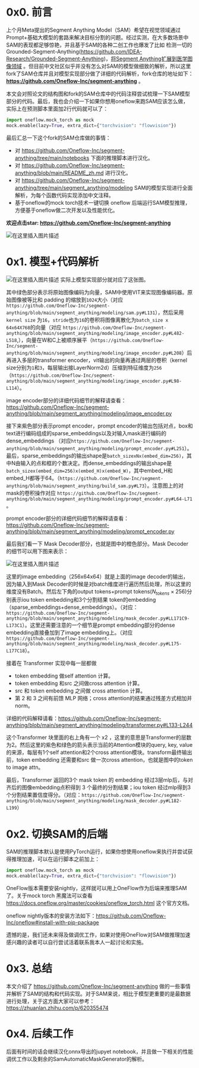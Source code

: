 # 0x0. 前言

上个月Meta提出的Segment Anything Model（SAM）希望在视觉领域通过Prompt+基础大模型的套路来解决目标分割的问题。经过实测，在大多数场景中SAM的表现都足够惊艳，并且基于SAM的各种二创工作也爆发了比如 检测一切的Grounded-Segment-Anything(https://github.com/IDEA-Research/Grounded-Segment-Anything)，[将Segment Anything扩展到医学图像领域](https://mp.weixin.qq.com/s/7gFX5OJG4ubDXCz2ZD0t-A) 。但目前中文社区似乎并没有怎么对SAM的模型做细致的解析，所以这里 fork了SAM仓库并且对模型实现部分做了详细的代码解析，fork仓库的地址如下：**https://github.com/Oneflow-Inc/segment-anything** 。

本文会对照论文的结构图和fork的SAM仓库中的代码注释尝试梳理一下SAM模型部分的代码。最后，我也会介绍一下如果你想用oneflow来跑SAM应该怎么做，实际上在预测脚本里面加2行代码就可以了：

```python
import oneflow.mock_torch as mock
mock.enable(lazy=True, extra_dict={"torchvision": "flowvision"})
```

最后汇总一下这个fork的SAM仓库做的事情：
- 对 https://github.com/Oneflow-Inc/segment-anything/tree/main/notebooks 下面的推理脚本进行汉化。
- 对 https://github.com/Oneflow-Inc/segment-anything/blob/main/README_zh.md 进行汉化。
- 对 https://github.com/Oneflow-Inc/segment-anything/tree/main/segment_anything/modeling SAM的模型实现进行全面解析，为每个函数代码实现添加中文注释。
- 基于oneflow的mock torch技术一键切换 oneflow 后端运行SAM模型推理，方便基于oneflow做二次开发以及性能优化。

**欢迎点击star: https://github.com/Oneflow-Inc/segment-anything**

![在这里插入图片描述](https://img-blog.csdnimg.cn/06be258a62d54f2da9dd5fcb003905f1.png)

# 0x1. 模型+代码解析

![在这里插入图片描述](https://img-blog.csdnimg.cn/89d899565cc84404990c7f68e37a337d.png)
实际上模型实现部分就对应了这张图。

其中绿色部分表示将原始图像编码为向量，SAM中使用VIT来实现图像编码器。原始图像被等比和 padding 的缩放到`1024`大小（对应`https://github.com/Oneflow-Inc/segment-anything/blob/main/segment_anything/modeling/sam.py#L131`），然后采用`kernel size` 为`16`，`stride`也为`16`的卷积将图像离散化为`batch_size x 64x64X768`的向量（对应 `https://github.com/Oneflow-Inc/segment-anything/blob/main/segment_anything/modeling/image_encoder.py#L482-L518`,），向量在W和C上被顺序展平（`https://github.com/Oneflow-Inc/segment-anything/blob/main/segment_anything/modeling/image_encoder.py#L208`）后再进入多层的transformer encoder，vit输出的向量再通过两层的卷积（kernel size分别为`1`和`3`，每层输出接LayerNorm2d）压缩到特征维度为`256`（`https://github.com/Oneflow-Inc/segment-anything/blob/main/segment_anything/modeling/image_encoder.py#L98-L114`）。

image encoder部分的详细代码细节的解释请查看：https://github.com/Oneflow-Inc/segment-anything/blob/main/segment_anything/modeling/image_encoder.py

接下来紫色部分表示prompt encoder，prompt encoder的输出包括对点，box和text进行编码组成的sparse_embeddings以及对输入mask进行编码的dense_embeddings （对应`https://github.com/Oneflow-Inc/segment-anything/blob/main/segment_anything/modeling/prompt_encoder.py#L251`）。最后，sparse_embeddings的输出shape是`batch_sizexNx(embed_dim=256)`，其中N由输入的点和框的个数决定。而dense_embeddings的输出shape是`batch_sizex(embed_dim=256)x(embed_H)x(embed_W)`，其中embed_H和embed_H都等于64。（`https://github.com/Oneflow-Inc/segment-anything/blob/main/segment_anything/build_sam.py#L73`）。注意图上的对mask的卷积操作对应 `https://github.com/Oneflow-Inc/segment-anything/blob/main/segment_anything/modeling/prompt_encoder.py#L64-L71` 。

prompt encoder部分的详细代码细节的解释请查看：https://github.com/Oneflow-Inc/segment-anything/blob/main/segment_anything/modeling/prompt_encoder.py

最后我们看一下 Mask Decoder部分，也就是图中的橙色部分。Mask Decoder的细节可以用下图来表示：

![在这里插入图片描述](https://img-blog.csdnimg.cn/072ce9d9780a461f90a7127f1d6e2849.png)

这里的image embedding（256x64x64）就是上面的image decoder的输出，因为输入到Mask Decoder的时候是对batch维度进行遍历然后处理，所以这里的维度没有Batch。然后左下角的output tokens+prompt tokens($N_{tokens}\times 256$)分别表示iou token embedding和3个分割结果 token的embedding（sparse_embeddings+dense_embeddings）。（对应：`https://github.com/Oneflow-Inc/segment-anything/blob/main/segment_anything/modeling/mask_decoder.py#LL171C9-L173C1`）。这里还需要注意的一个细节是prompt embedding部分的dense embedding直接叠加到了image embedding上。（对应`https://github.com/Oneflow-Inc/segment-anything/blob/main/segment_anything/modeling/mask_decoder.py#L175-L177C18`）。

接着在 Transformer 实现中每一层都做
- token embedding 做self attention 计算。
- token embedding  和src  之间做cross attention 计算。
- src 和 token embedding 之间做 cross attention 计算。
- 第 2 和 3 之间有前馈 MLP 网络；cross attention的结果通过残差方式相加并norm。

详细的代码解释请看：https://github.com/Oneflow-Inc/segment-anything/blob/main/segment_anything/modeling/transformer.py#L133-L244

这个Transformer 块里面的右上角有一个 x2 ，这里的意思是Transformer的层数为2。然后这里的紫色和绿色的箭头表示当前的Attention模块的query, key, value的来源，每层有1个self attention和2个cross attention模块。transform最终输出前，token embedding 还需要和src 做一次cross attention，也就是图中的token to image attn。

最后，Transformer 返回的3个 mask token 的 embedding 经过3层mlp后，与对齐后的图像embedding点积得到 3 个最终的分割结果；iou token 经过mlp得到3个分割结果置信度得分。（对应：`https://github.com/Oneflow-Inc/segment-anything/blob/main/segment_anything/modeling/mask_decoder.py#L182-L199`）


# 0x2. 切换SAM的后端
SAM的推理脚本默认是使用PyTorch运行，如果你想使用oneflow来执行并尝试获得推理加速，可以在运行脚本之前加上：

```python
import oneflow.mock_torch as mock
mock.enable(lazy=True, extra_dict={"torchvision": "flowvision"})
```

OneFlow版本需要安装nightly，这样就可以用上OneFlow作为后端来推理SAM了。关于mock torch 黑魔法可以查看 https://docs.oneflow.org/master/cookies/oneflow_torch.html 这个官方文档。

oneflow nightly版本的安装方法如下：https://github.com/Oneflow-Inc/oneflow#install-with-pip-package

遗憾的是，我们还未来得及做调优工作，如果对使用OneFlow对SAM做推理加速感兴趣的读者可以自行尝试活着联系我本人一起讨论和实施。
# 0x3. 总结
本文介绍了 https://github.com/Oneflow-Inc/segment-anything 做的一些事情并解析了SAM的结构和代码实现。对于SAM来说，相比于模型更重要的是最数据进行处理，关于这方面大家可以参考：https://zhuanlan.zhihu.com/p/620355474


# 0x4. 后续工作
后面有时间的话会继续汉化onnx导出的jupyet notebook，并且做一下相关的性能调优工作以及剩余的SamAutomaticMaskGenerator的解析。


